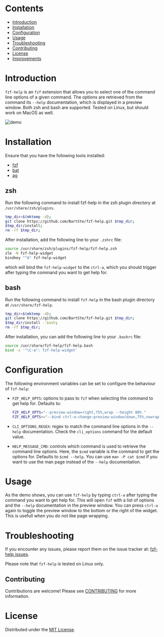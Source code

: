 # Contents
- [Introduction](#introduction)
- [Installation](#installation)
- [Configuration](#configuration)
- [Usage](#usage)
- [Troubleshooting](#troubleshooting)
- [Contributing](#contributing)
- [License](#license)
- [Improvements](#improvements)

# Introduction
`fzf-help` is an `fzf` extension that allows you to select one of the command
line options of a given command. The options are retrieved from the command its
`--help` documentation, which is displayed in a preview window. Both zsh and
bash are supported. Tested on Linux, but should work on MacOS as well.

![demo](./demo.gif)

# Installation
Ensure that you have the following tools installed:
- [fzf](https://github.com/junegunn/fzf)
- [bat](https://www.github.com/sharkdp/bat)
- [ag](https://www.github.com/ggreer/the_silver_searcher)

## zsh
Run the following command to install fzf-help in the zsh plugin directory
at `/usr/share/zsh/plugins`.
```bash
tmp_dir=$(mktemp -d);
git clone https://github.com/BartSte/fzf-help.git $tmp_dir;
$tmp_dir/install;
rm -rf $tmp_dir;
```

After installation, add the following line to your `.zshrc` file:
```bash
source /usr/share/zsh/plugins/fzf-help/fzf-help.zsh
zle -N fzf-help-widget
bindkey "^A" fzf-help-widget
```
which will bind the `fzf-help-widget` to the `ctrl-a`, which you should trigger
after typing the command you want to get help for.

## bash
Run the following command to install `fzf-help` in the bash plugin directory
at `/usr/share/fzf-help`.
```bash
tmp_dir=$(mktemp -d);
git clone https://github.com/BartSte/fzf-help.git $tmp_dir;
$tmp_dir/install --bash;
rm -rf $tmp_dir;
```

After installation, you can add the following line to your `.bashrc` file:
```bash
source /usr/share/fzf-help/fzf-help.bash
bind -x '"\C-a": fzf-help-widget'
```

# Configuration
The following environment variables can be set to configure the behaviour of
`fzf-help`:
- `FZF_HELP_OPTS`: options to pass to `fzf` when selecting the command to get
  help for. Defaults to:
  ```bash
  FZF_HELP_OPTS="--preview-window=right,75%,wrap --height 80% "
  FZF_HELP_OPTS+="--bind ctrl-a:change-preview-window(down,75%,nowrap|right,75%,nowrap)"
  ```
- `CLI_OPTIONS_REGEX`: regex to match the command line options in the `--help`
  documentation. Check the `cli_options` command for the default value.

- `HELP_MESSAGE_CMD`: controls which command is used to retrieve the command
  line options. Here, the `$cmd` variable is the command to get the options for.
  Defaults to `$cmd --help`. You can use `man -P cat $cmd` if you want to use the
  man page instead of the `--help` documentation.

# Usage
As the demo shows, you can use `fzf-help` by typing `ctrl-a` after typing the
command you want to get help for. This will open `fzf` with a list of options
and the `--help` documentation in the preview window. You can press `ctrl-a`
again to toggle the preview window to the bottom or the right of the widget.
This is usefull when you do not like page wrapping.

# Troubleshooting
If you encounter any issues, please report them on the issue tracker at:
[fzf-help issues](https://github.com/BartSte/fzf-help/issues). 

Please note that `fzf-help` is tested on Linux only.

## Contributing
Contributions are welcome! Please see [CONTRIBUTING](./CONTRIBUTING.md) for
more information.

# License
Distributed under the [MIT License](./LICENCE).

